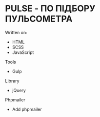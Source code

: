 # PULSE - ПО ПІДБОРУ ПУЛЬСОМЕТРА

Written on: 
+ HTML
+ SCSS
+ JavaScript

Tools
+ Gulp

Library
+ jQuery

Phpmailer
+ Add phpmailer
